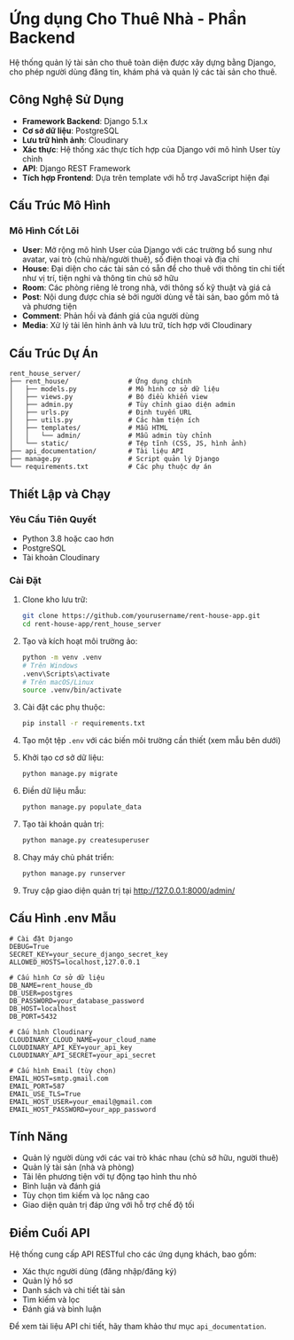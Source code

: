 # Ứng dụng Cho Thuê Nhà - Phần Backend

Hệ thống quản lý tài sản cho thuê toàn diện được xây dựng bằng Django, cho phép người dùng đăng tin, khám phá và quản lý các tài sản cho thuê.

## Công Nghệ Sử Dụng

- **Framework Backend**: Django 5.1.x
- **Cơ sở dữ liệu**: PostgreSQL
- **Lưu trữ hình ảnh**: Cloudinary
- **Xác thực**: Hệ thống xác thực tích hợp của Django với mô hình User tùy chỉnh
- **API**: Django REST Framework
- **Tích hợp Frontend**: Dựa trên template với hỗ trợ JavaScript hiện đại

## Cấu Trúc Mô Hình

### Mô Hình Cốt Lõi

- **User**: Mở rộng mô hình User của Django với các trường bổ sung như avatar, vai trò (chủ nhà/người thuê), số điện thoại và địa chỉ
- **House**: Đại diện cho các tài sản có sẵn để cho thuê với thông tin chi tiết như vị trí, tiện nghi và thông tin chủ sở hữu
- **Room**: Các phòng riêng lẻ trong nhà, với thông số kỹ thuật và giá cả
- **Post**: Nội dung được chia sẻ bởi người dùng về tài sản, bao gồm mô tả và phương tiện
- **Comment**: Phản hồi và đánh giá của người dùng
- **Media**: Xử lý tải lên hình ảnh và lưu trữ, tích hợp với Cloudinary

## Cấu Trúc Dự Án

```
rent_house_server/
├── rent_house/               # Ứng dụng chính
│   ├── models.py             # Mô hình cơ sở dữ liệu
│   ├── views.py              # Bộ điều khiển view
│   ├── admin.py              # Tùy chỉnh giao diện admin
│   ├── urls.py               # Định tuyến URL
│   ├── utils.py              # Các hàm tiện ích
│   ├── templates/            # Mẫu HTML
│   │   └── admin/            # Mẫu admin tùy chỉnh
│   └── static/               # Tệp tĩnh (CSS, JS, hình ảnh)
├── api_documentation/        # Tài liệu API
├── manage.py                 # Script quản lý Django
└── requirements.txt          # Các phụ thuộc dự án
```

## Thiết Lập và Chạy

### Yêu Cầu Tiên Quyết

- Python 3.8 hoặc cao hơn
- PostgreSQL
- Tài khoản Cloudinary

### Cài Đặt

1. Clone kho lưu trữ:
    ```bash
    git clone https://github.com/yourusername/rent-house-app.git
    cd rent-house-app/rent_house_server
    ```

2. Tạo và kích hoạt môi trường ảo:
    ```bash
    python -m venv .venv
    # Trên Windows
    .venv\Scripts\activate
    # Trên macOS/Linux
    source .venv/bin/activate
    ```

3. Cài đặt các phụ thuộc:
    ```bash
    pip install -r requirements.txt
    ```

4. Tạo một tệp `.env` với các biến môi trường cần thiết (xem mẫu bên dưới)

5. Khởi tạo cơ sở dữ liệu:
    ```bash
    python manage.py migrate
    ```

6. Điền dữ liệu mẫu:
    ```bash
    python manage.py populate_data
    ```

7. Tạo tài khoản quản trị:
    ```bash
    python manage.py createsuperuser
    ```

8. Chạy máy chủ phát triển:
    ```bash
    python manage.py runserver
    ```

9. Truy cập giao diện quản trị tại http://127.0.0.1:8000/admin/

## Cấu Hình .env Mẫu

```
# Cài đặt Django
DEBUG=True
SECRET_KEY=your_secure_django_secret_key
ALLOWED_HOSTS=localhost,127.0.0.1

# Cấu hình Cơ sở dữ liệu
DB_NAME=rent_house_db
DB_USER=postgres
DB_PASSWORD=your_database_password
DB_HOST=localhost
DB_PORT=5432

# Cấu hình Cloudinary
CLOUDINARY_CLOUD_NAME=your_cloud_name
CLOUDINARY_API_KEY=your_api_key
CLOUDINARY_API_SECRET=your_api_secret

# Cấu hình Email (tùy chọn)
EMAIL_HOST=smtp.gmail.com
EMAIL_PORT=587
EMAIL_USE_TLS=True
EMAIL_HOST_USER=your_email@gmail.com
EMAIL_HOST_PASSWORD=your_app_password
```

## Tính Năng

- Quản lý người dùng với các vai trò khác nhau (chủ sở hữu, người thuê)
- Quản lý tài sản (nhà và phòng)
- Tải lên phương tiện với tự động tạo hình thu nhỏ
- Bình luận và đánh giá
- Tùy chọn tìm kiếm và lọc nâng cao
- Giao diện quản trị đáp ứng với hỗ trợ chế độ tối

## Điểm Cuối API

Hệ thống cung cấp API RESTful cho các ứng dụng khách, bao gồm:

- Xác thực người dùng (đăng nhập/đăng ký)
- Quản lý hồ sơ
- Danh sách và chi tiết tài sản
- Tìm kiếm và lọc
- Đánh giá và bình luận

Để xem tài liệu API chi tiết, hãy tham khảo thư mục `api_documentation`.